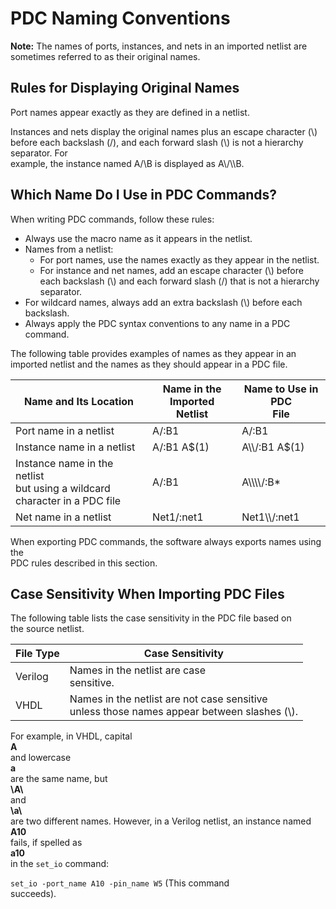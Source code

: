 # PDC Naming Conventions

**Note:** The names of ports, instances, and nets in an imported netlist are sometimes referred to as their original names.

## Rules for Displaying Original Names

Port names appear exactly as they are defined in a netlist.

Instances and nets display the original names plus an escape character \(\\\)<br /> before each backslash \(/\), and each forward slash \(\\\) is not a hierarchy separator. For<br /> example, the instance named A/\\B is displayed as A\\/\\\\B.

## Which Name Do I Use in PDC Commands?

When writing PDC commands, follow these rules:

-   Always use the macro name as it appears in the netlist.
-   Names from a netlist:
    -   For port names, use the names exactly as they appear in the netlist.
    -   For instance and net names, add an escape character \(\\\) before each backslash \(\\\) and each forward slash \(/\) that is not a hierarchy separator.
-   For wildcard names, always add an extra backslash \(\\\) before each backslash.
-   Always apply the PDC syntax conventions to any name in a PDC command.

The following table provides examples of names as they appear in an<br /> imported netlist and the names as they should appear in a PDC file.

|Name and Its Location|Name in the Imported<br /> Netlist|Name to Use in PDC<br /> File|
|---------------------|------------------------------------------------|-------------------------------------------|
|Port name in a netlist|A/:B1|A/:B1|
|Instance name in a netlist|A/:B1 A$\(1\)|A\\\\/:B1 A$\(1\)|
|Instance name in the netlist<br /> but using a wildcard character in a PDC file|A/:B1|A\\\\\\\\/:B\*|
|Net name in a netlist|Net1/:net1|Net1\\\\/:net1|

When exporting PDC commands, the software always exports names using the<br /> PDC rules described in this section.

## Case Sensitivity When Importing PDC Files

The following table lists the case sensitivity in the PDC file based on<br /> the source netlist.

|File Type|Case Sensitivity|
|---------|----------------|
|Verilog|Names in the netlist are case<br /> sensitive.|
|VHDL|Names in the netlist are not case sensitive<br /> unless those names appear between slashes \(\\\).|

For example, in VHDL, capital<br /> **A**<br /> and lowercase<br /> **a**<br /> are the same name, but<br /> **\\A\\**<br /> and<br /> **\\a\\**<br /> are two different names. However, in a Verilog netlist, an instance named<br /> **A10**<br /> fails, if spelled as<br /> **a10**<br /> in the `set_io` command:

`set_io -port_name A10 -pin_name W5` \(This command<br /> succeeds\).

